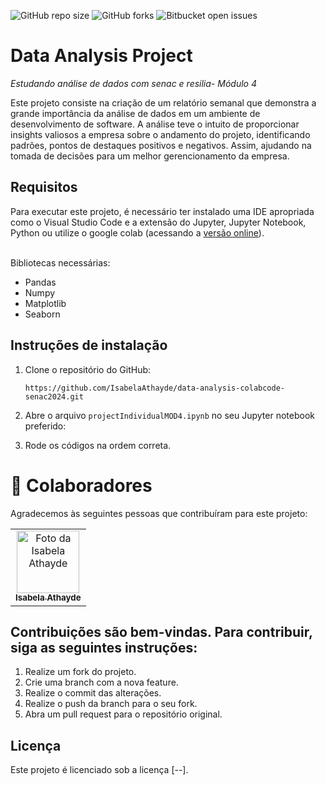 ![GitHub repo size](https://img.shields.io/github/repo-size/iuricode/README-template?style=for-the-badge)
![GitHub forks](https://img.shields.io/github/forks/iuricode/README-template?style=for-the-badge)
![Bitbucket open issues](https://img.shields.io/bitbucket/issues/iuricode/README-template?style=for-the-badge)

# Data Analysis Project
*Estudando análise de dados com senac e resilia- Módulo 4*

Este projeto consiste na criação de um relatório semanal que demonstra a grande importância da análise de dados em um ambiente de desenvolvimento de software. A análise teve o intuito de proporcionar insights valiosos a empresa sobre o andamento do projeto, identificando padrões, pontos de destaques positivos e negativos. Assim, ajudando na tomada de decisões para um melhor gerencionamento da empresa.<br>

## Requisitos
Para executar este projeto, é necessário ter instalado uma IDE apropriada como o Visual Studio Code e a extensão do Jupyter, Jupyter Notebook, Python ou utilize o google colab (acessando a <a href="https://colab.google/">versão online</a>).
<br></br>

Bibliotecas necessárias:
* Pandas
* Numpy
* Matplotlib
* Seaborn
  
## Instruções de instalação

1. Clone o repositório do GitHub:
   ```
   https://github.com/IsabelaAthayde/data-analysis-colabcode-senac2024.git
   ```
2. Abre o arquivo `projectIndividualMOD4.ipynb` no seu Jupyter notebook preferido:

3. Rode os códigos na ordem correta.
   
# 🤝 Colaboradores

Agradecemos às seguintes pessoas que contribuíram para este projeto:

  <table>
    <tr>
      <td align="center">
        <a href="https://github.com/IsabelaAthayde">
          <img src="https://avatars.githubusercontent.com/u/100873483?v=4" width="100px;" alt="Foto da Isabela Athayde"/><br>
          <sub>
            <b>Isabela Athayde</b>
          </sub>
        </a>
      </td>
    </tr>
  </table>

## Contribuições são bem-vindas. Para contribuir, siga as seguintes instruções:

  1. Realize um fork do projeto.
  2. Crie uma branch com a nova feature.
  3. Realize o commit das alterações.
  4. Realize o push da branch para o seu fork.
  5. Abra um pull request para o repositório original.

## Licença
  
  Este projeto é licenciado sob a licença [--].
